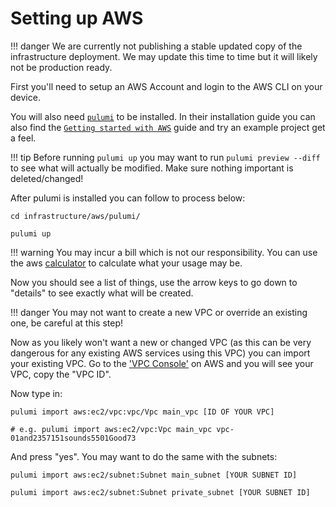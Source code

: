 # Setting up AWS

!!! danger
	We are currently not publishing a stable updated copy of the infrastructure deployment. We may update this time to time
	but it will likely not be production ready.

First you'll need to setup an AWS Account and login to the AWS CLI on your device.

You will also need [`pulumi`](https://www.pulumi.com/docs/install/) to be installed. In their installation guide you can also
find the [`Getting started with AWS`](https://www.pulumi.com/docs/clouds/aws/get-started/begin/) guide and try an example
project get a feel.


!!! tip
	Before running `pulumi up` you may want to run `pulumi preview --diff` to see what will actually be modified. Make sure
	nothing important is deleted/changed!


After pulumi is installed you can follow to process below:

```shell
cd infrastructure/aws/pulumi/

pulumi up
```

!!! warning
	You may incur a bill which is not our responsibility. You can use the aws [calculator](https://calculator.aws/#/) to
	calculate what your usage may be.

Now you should see a list of things, use the arrow keys to go down to "details" to see exactly what will be created.

!!! danger
	You may not want to create a new VPC or override an existing one, be careful at this step!


Now as you likely won't want a new or changed VPC (as this can be very dangerous for any existing AWS services using this VPC)
you can import your existing VPC. Go to the ['VPC Console'](https://eu-west-2.console.aws.amazon.com/vpcconsole/home) on AWS
and you will see your VPC, copy the "VPC ID".

Now type in:

```shell
pulumi import aws:ec2/vpc:vpc/Vpc main_vpc [ID OF YOUR VPC]

# e.g. pulumi import aws:ec2/vpc:Vpc main_vpc vpc-01and2357151sounds5501Good73
```

And press "yes". You may want to do the same with the subnets:

```shell
pulumi import aws:ec2/subnet:Subnet main_subnet [YOUR SUBNET ID]

pulumi import aws:ec2/subnet:Subnet private_subnet [YOUR SUBNET ID]
```
